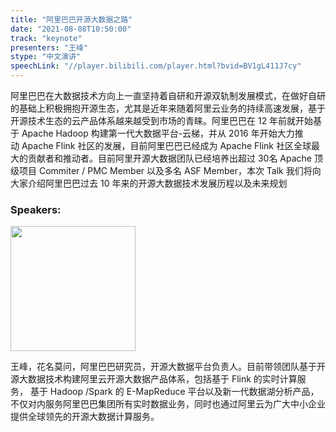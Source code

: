 ```yaml
---
title: "阿里巴巴开源大数据之路"
date: "2021-08-08T10:50:00"
track: "keynote"
presenters: "王峰"
stype: "中文演讲"
speechLink: "//player.bilibili.com/player.html?bvid=BV1gL411J7cy"
---
```

阿里巴巴在大数据技术方向上一直坚持着自研和开源双轨制发展模式，在做好自研的基础上积极拥抱开源生态，尤其是近年来随着阿里云业务的持续高速发展，基于开源技术生态的云产品体系越来越受到市场的青睐。阿里巴巴在 12 年前就开始基于 Apache Hadoop 构建第一代大数据平台-云梯，并从 2016 年开始大力推动 Apache Flink 社区的发展，目前阿里巴巴已经成为 Apache Flink 社区全球最大的贡献者和推动者。目前阿里开源大数据团队已经培养出超过 30名 Apache 顶级项目 Commiter / PMC Member 以及多名 ASF Member，本次 Talk 我们将向大家介绍阿里巴巴过去 10 年来的开源大数据技术发展历程以及未来规划
### Speakers:

<img src="images/speaker/Wang-Feng.png" width="200"/>


王峰，花名莫问，阿里巴巴研究员，开源大数据平台负责人。目前带领团队基于开源大数据技术构建阿里云开源大数据产品体系，包括基于 Flink 的实时计算服务， 基于 Hadoop /Spark 的 E-MapReduce 平台以及新一代数据湖分析产品，不仅对内服务阿里巴巴集团所有实时数据业务，同时也通过阿里云为广大中小企业提供全球领先的开源大数据计算服务。
